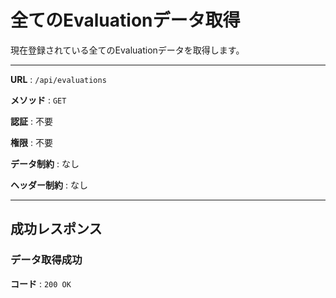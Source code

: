 # 全てのEvaluationデータ取得

現在登録されている全てのEvaluationデータを取得します。

---

**URL** : `/api/evaluations`

**メソッド** : `GET`

**認証** : 不要

**権限** : 不要

**データ制約** : なし

**ヘッダー制約** : なし

---

## 成功レスポンス

### データ取得成功

**コード** : `200 OK`
